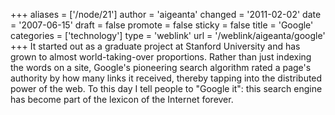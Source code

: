 +++
aliases = ['/node/21']
author = 'aigeanta'
changed = '2011-02-02'
date = '2007-06-15'
draft = false
promote = false
sticky = false
title = 'Google'
categories = ['technology']
type = 'weblink'
url = '/weblink/aigeanta/google'
+++
It started out as a graduate project at Stanford University and has grown to almost world-taking-over proportions. Rather than just indexing the words on a site, Google's pioneering search algorithm rated a page's authority by how many links it received, thereby tapping into the distributed power of the web. To this day I tell people to "Google it": this search engine has become part of the lexicon of the Internet forever.

